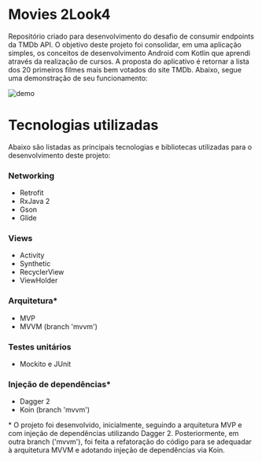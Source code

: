 # Movies 2Look4
Repositório criado para desenvolvimento do desafio de consumir endpoints da TMDb API. O objetivo deste projeto foi consolidar, em uma aplicação simples, os conceitos de desenvolvimento Android com Kotlin que aprendi através da realização de cursos. A proposta do aplicativo é retornar a lista dos 20 primeiros filmes mais bem votados do site TMDb. Abaixo, segue uma demonstração de seu funcionamento:

![demo](https://user-images.githubusercontent.com/70399469/127043872-3f18a168-9c2d-4216-ad12-7c70016f52bd.gif)

# Tecnologias utilizadas
Abaixo são listadas as principais tecnologias e bibliotecas utilizadas para o desenvolvimento deste projeto:

### Networking
- Retrofit
- RxJava 2
- Gson
- Glide

### Views
- Activity
- Synthetic 
- RecyclerView
- ViewHolder

### Arquitetura*
- MVP
- MVVM (branch 'mvvm')

### Testes unitários
- Mockito e JUnit

### Injeção de dependências*
- Dagger 2
- Koin (branch 'mvvm')

\* O projeto foi desenvolvido, inicialmente, seguindo a arquitetura MVP e com injeção de dependências utilizando Dagger 2. Posteriormente, em outra branch ('mvvm'), foi feita a refatoração do código para se adequadar à arquitetura MVVM e adotando injeção de dependências via Koin.
